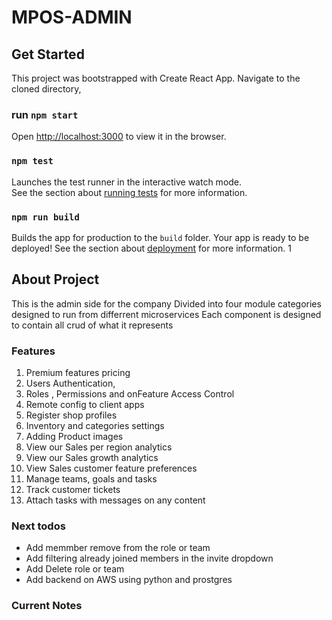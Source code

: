 
# MPOS-ADMIN

## Get Started

This project was bootstrapped with Create React App. 
Navigate to the cloned directory, 

### run `npm start`

Open [http://localhost:3000](http://localhost:3000) to view it in the browser.


### `npm test`

Launches the test runner in the interactive watch mode.\
See the section about [running tests](https://facebook.github.io/create-react-app/docs/running-tests) for more information.

### `npm run build`

Builds the app for production to the `build` folder.
Your app is ready to be deployed!
See the section about [deployment](https://facebook.github.io/create-react-app/docs/deployment) for more information.
1

## About Project

This is the admin side for the company
Divided into four module categories designed to run from differrent microservices
Each component is designed to contain all crud of what it represents

### Features

1. Premium features pricing
2. Users Authentication, 
3. Roles , Permissions and onFeature Access Control
4. Remote config to client apps
5. Register shop profiles
6. Inventory and categories settings
7. Adding Product images
8. View our Sales per region analytics
9. View our Sales growth analytics
10. View Sales customer feature preferences
11. Manage teams, goals and tasks
13. Track customer tickets
14. Attach tasks with messages on any content

### Next todos
- Add memmber remove from the role or team
- Add filtering already joined members in the invite dropdown
- Add Delete role or team
- Add backend on AWS using python and prostgres

### Current Notes





